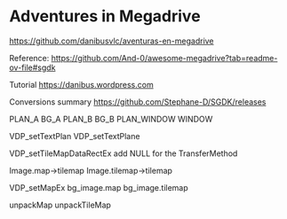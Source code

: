 # Adventures in Megadrive
https://github.com/danibusvlc/aventuras-en-megadrive

Reference:
https://github.com/And-0/awesome-megadrive?tab=readme-ov-file#sgdk

Tutorial
https://danibus.wordpress.com


Conversions summary
https://github.com/Stephane-D/SGDK/releases


PLAN_A					BG_A
PLAN_B					BG_B
PLAN_WINDOW				WINDOW


VDP_setTextPlan			VDP_setTextPlane


VDP_setTileMapDataRectEx
add NULL for the TransferMethod


Image.map->tilemap		Image.tilemap->tilemap


VDP_setMapEx
bg_image.map			bg_image.tilemap


unpackMap				unpackTileMap
